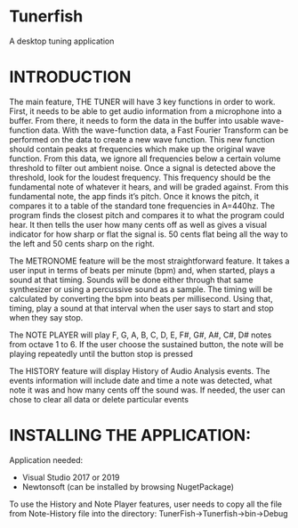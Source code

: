 # Tunerfish
A desktop tuning application

# INTRODUCTION
    
   The main feature, THE TUNER will have 3 key functions in order to work. First, it needs to be able to get audio information from a microphone into a buffer. 
From there, it needs to form the data in the buffer into usable wave-function data. 
With the wave-function data, a Fast Fourier Transform can be performed on the data to create a new wave function. 
This new function should contain peaks at frequencies which make up the original wave function. 
From this data, we ignore all frequencies below a certain volume threshold to filter out ambient noise. 
Once a signal is detected above the threshold, look for the loudest frequency. 
This frequency should be the fundamental note of whatever it hears, and will be graded against. 
From this fundamental note, the app finds it’s pitch. Once it knows the pitch, it compares it to a table of the standard tone frequencies in A=440hz. 
The program finds the closest pitch and compares it to what the program could hear. 
It then tells the user how many cents off as well as gives a visual indicator for how sharp or flat the signal is. 
50 cents flat being all the way to the left and 50 cents sharp on the right.
    
  The METRONOME feature will be the most straightforward feature. 
It takes a user input in terms of beats per minute (bpm) and, when started, plays a sound at that timing. 
Sounds will be done either through that same synthesizer or using a percussive sound as a sample. 
The timing will be calculated by converting the bpm into beats per millisecond. 
Using that, timing, play a sound at that interval when the user says to start and stop when they say stop.
    
  The NOTE PLAYER will play F, G, A, B, C, D, E, F#, G#, A#, C#, D# notes from octave 1 to 6. 
If the user choose the sustained button, the note will be playing repeatedly until the button stop is pressed
    
  The HISTORY feature will display History of Audio Analysis events. 
The events information will include date and time a note was detected, what note it was and how many cents off the sound was. 
If needed, the user can chose to clear all data or delete particular events


# INSTALLING THE APPLICATION:

Application needed: 
* Visual Studio 2017 or 2019
* Newtonsoft (can be installed by browsing NugetPackage)
        
To use the History and Note Player features, user needs to copy all the file from Note-History file into the directory: TunerFish->Tunerfish->bin->Debug
